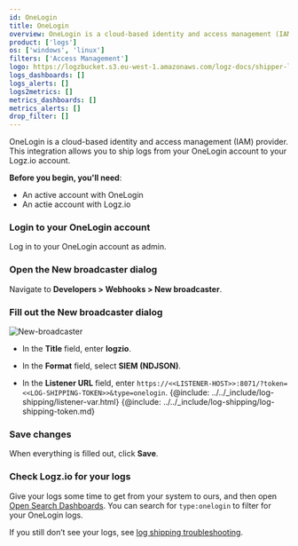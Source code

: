 ```yaml
---
id: OneLogin
title: OneLogin
overview: OneLogin is a cloud-based identity and access management (IAM) provider. This integration allows you to ship logs from your OneLogin account to your Logz.io account.
product: ['logs']
os: ['windows', 'linux']
filters: ['Access Management']
logo: https://logzbucket.s3.eu-west-1.amazonaws.com/logz-docs/shipper-logos/onelogin.png
logs_dashboards: []
logs_alerts: []
logs2metrics: []
metrics_dashboards: []
metrics_alerts: []
drop_filter: []
---
```



OneLogin is a cloud-based identity and access management (IAM) provider. This integration allows you to ship logs from your OneLogin account to your Logz.io account.

**Before you begin, you'll need**: 

* An active account with OneLogin
* An actie account with Logz.io

 

### Login to your OneLogin account

Log in to your OneLogin account as admin.

### Open the **New broadcaster** dialog

Navigate to **Developers > Webhooks > New broadcaster**.

### Fill out the **New broadcaster** dialog
  
![New-broadcaster](https://dytvr9ot2sszz.cloudfront.net/logz-docs/siem/New-broadcaster.png)

* In the **Title** field, enter **logzio**.

* In the **Format** field, select **SIEM (NDJSON)**.

* In the **Listener URL** field, enter `https://<<LISTENER-HOST>>:8071/?token=<<LOG-SHIPPING-TOKEN>>&type=onelogin`. {@include: ../../_include/log-shipping/listener-var.html} 
{@include: ../../_include/log-shipping/log-shipping-token.md}


### Save changes

When everything is filled out, click **Save**.


### Check Logz.io for your logs

Give your logs some time to get from your system to ours, and then open [Open Search Dashboards](https://app.logz.io/#/dashboard/osd). You can search for `type:onelogin` to filter for your OneLogin logs.
  
If you still don’t see your logs, see [log shipping troubleshooting](https://docs.logz.io/user-guide/log-shipping/log-shipping-troubleshooting.html).

 

